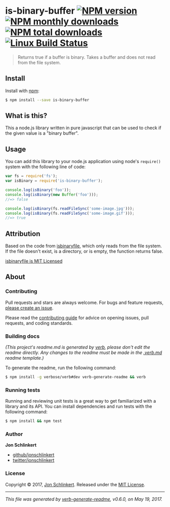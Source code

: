 # is-binary-buffer [![NPM version](https://img.shields.io/npm/v/is-binary-buffer.svg?style=flat)](https://www.npmjs.com/package/is-binary-buffer) [![NPM monthly downloads](https://img.shields.io/npm/dm/is-binary-buffer.svg?style=flat)](https://npmjs.org/package/is-binary-buffer) [![NPM total downloads](https://img.shields.io/npm/dt/is-binary-buffer.svg?style=flat)](https://npmjs.org/package/is-binary-buffer) [![Linux Build Status](https://img.shields.io/travis/jonschlinkert/is-binary-buffer.svg?style=flat&label=Travis)](https://travis-ci.org/jonschlinkert/is-binary-buffer)

> Returns true if a buffer is binary. Takes a buffer and does not read from the file system.

## Install

Install with [npm](https://www.npmjs.com/):

```sh
$ npm install --save is-binary-buffer
```

## What is this?

This a node.js library written in pure javascript that can be used to check if the given value is a "binary buffer".

## Usage

You can add this library to your node.js application using node's `require()` system with the following line of code:

```js
var fs = require('fs');
var isBinary = require('is-binary-buffer');

console.log(isBinary('foo'));             
console.log(isBinary(new Buffer('foo'))); 
//=> false

console.log(isBinary(fs.readFileSync('some-image.jpg'))); 
console.log(isBinary(fs.readFileSync('some-image.gif'))); 
//=> true
```

## Attribution

Based on the code from [isbinaryfile](https://github.com/gjtorikian/isBinaryFile), which only reads from the file system. If the file doesn't exist, is a directory, or is empty, the function returns false.

[isbinaryfile is MIT Licensed](https://github.com/gjtorikian/isBinaryFile/blob/b808cba3faa824bd3cade089743a714187af7193/LICENSE.txt)

## About

### Contributing

Pull requests and stars are always welcome. For bugs and feature requests, [please create an issue](../../issues/new).

Please read the [contributing guide](.github/contributing.md) for advice on opening issues, pull requests, and coding standards.

### Building docs

_(This project's readme.md is generated by [verb](https://github.com/verbose/verb-generate-readme), please don't edit the readme directly. Any changes to the readme must be made in the [.verb.md](.verb.md) readme template.)_

To generate the readme, run the following command:

```sh
$ npm install -g verbose/verb#dev verb-generate-readme && verb
```

### Running tests

Running and reviewing unit tests is a great way to get familiarized with a library and its API. You can install dependencies and run tests with the following command:

```sh
$ npm install && npm test
```

### Author

**Jon Schlinkert**

* [github/jonschlinkert](https://github.com/jonschlinkert)
* [twitter/jonschlinkert](https://twitter.com/jonschlinkert)

### License

Copyright © 2017, [Jon Schlinkert](https://github.com/jonschlinkert).
Released under the [MIT License](LICENSE).

***

_This file was generated by [verb-generate-readme](https://github.com/verbose/verb-generate-readme), v0.6.0, on May 19, 2017._